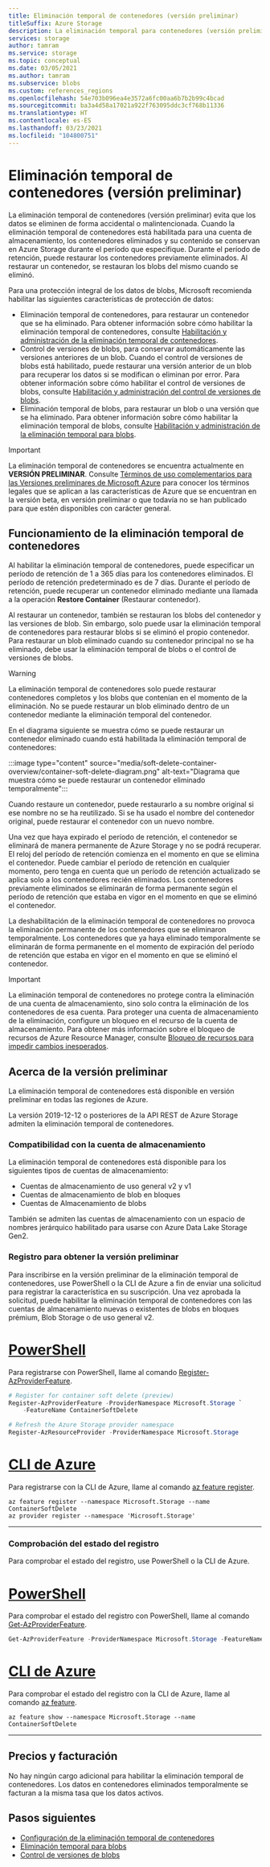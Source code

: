 ```yaml
---
title: Eliminación temporal de contenedores (versión preliminar)
titleSuffix: Azure Storage
description: La eliminación temporal para contenedores (versión preliminar) protege los datos para que pueda recuperarlos más fácilmente si una aplicación u otro usuario de la cuenta de almacenamiento los modifican o eliminan por error.
services: storage
author: tamram
ms.service: storage
ms.topic: conceptual
ms.date: 03/05/2021
ms.author: tamram
ms.subservice: blobs
ms.custom: references_regions
ms.openlocfilehash: 54e703b096ea4e3572a6fc00aa6b7b2b99c4bcad
ms.sourcegitcommit: ba3a4d58a17021a922f763095ddc3cf768b11336
ms.translationtype: HT
ms.contentlocale: es-ES
ms.lasthandoff: 03/23/2021
ms.locfileid: "104800751"
---
```

# <a name="soft-delete-for-containers-preview"></a>Eliminación temporal de contenedores (versión preliminar)

La eliminación temporal de contenedores (versión preliminar) evita que los datos se eliminen de forma accidental o malintencionada. Cuando la eliminación temporal de contenedores está habilitada para una cuenta de almacenamiento, los contenedores eliminados y su contenido se conservan en Azure Storage durante el período que especifique. Durante el período de retención, puede restaurar los contenedores previamente eliminados. Al restaurar un contenedor, se restauran los blobs del mismo cuando se eliminó.

Para una protección integral de los datos de blobs, Microsoft recomienda habilitar las siguientes características de protección de datos:

- Eliminación temporal de contenedores, para restaurar un contenedor que se ha eliminado. Para obtener información sobre cómo habilitar la eliminación temporal de contenedores, consulte [Habilitación y administración de la eliminación temporal de contenedores](soft-delete-container-enable.md).
- Control de versiones de blobs, para conservar automáticamente las versiones anteriores de un blob. Cuando el control de versiones de blobs está habilitado, puede restaurar una versión anterior de un blob para recuperar los datos si se modifican o eliminan por error. Para obtener información sobre cómo habilitar el control de versiones de blobs, consulte [Habilitación y administración del control de versiones de blobs](versioning-enable.md).
- Eliminación temporal de blobs, para restaurar un blob o una versión que se ha eliminado. Para obtener información sobre cómo habilitar la eliminación temporal de blobs, consulte [Habilitación y administración de la eliminación temporal para blobs](soft-delete-blob-enable.md).

> [!IMPORTANT]
> La eliminación temporal de contenedores se encuentra actualmente en **VERSIÓN PRELIMINAR**. Consulte [Términos de uso complementarios para las Versiones preliminares de Microsoft Azure](https://azure.microsoft.com/support/legal/preview-supplemental-terms/) para conocer los términos legales que se aplican a las características de Azure que se encuentran en la versión beta, en versión preliminar o que todavía no se han publicado para que estén disponibles con carácter general.

## <a name="how-container-soft-delete-works"></a>Funcionamiento de la eliminación temporal de contenedores

Al habilitar la eliminación temporal de contenedores, puede especificar un período de retención de 1 a 365 días para los contenedores eliminados. El período de retención predeterminado es de 7 días. Durante el período de retención, puede recuperar un contenedor eliminado mediante una llamada a la operación **Restore Container** (Restaurar contenedor).

Al restaurar un contenedor, también se restauran los blobs del contenedor y las versiones de blob. Sin embargo, solo puede usar la eliminación temporal de contenedores para restaurar blobs si se eliminó el propio contenedor. Para restaurar un blob eliminado cuando su contenedor principal no se ha eliminado, debe usar la eliminación temporal de blobs o el control de versiones de blobs.

> [!WARNING]
> La eliminación temporal de contenedores solo puede restaurar contenedores completos y los blobs que contenían en el momento de la eliminación. No se puede restaurar un blob eliminado dentro de un contenedor mediante la eliminación temporal del contenedor.

En el diagrama siguiente se muestra cómo se puede restaurar un contenedor eliminado cuando está habilitada la eliminación temporal de contenedores:

:::image type="content" source="media/soft-delete-container-overview/container-soft-delete-diagram.png" alt-text="Diagrama que muestra cómo se puede restaurar un contenedor eliminado temporalmente":::

Cuando restaure un contenedor, puede restaurarlo a su nombre original si ese nombre no se ha reutilizado. Si se ha usado el nombre del contenedor original, puede restaurar el contenedor con un nuevo nombre.

Una vez que haya expirado el período de retención, el contenedor se eliminará de manera permanente de Azure Storage y no se podrá recuperar. El reloj del período de retención comienza en el momento en que se elimina el contenedor. Puede cambiar el período de retención en cualquier momento, pero tenga en cuenta que un período de retención actualizado se aplica solo a los contenedores recién eliminados. Los contenedores previamente eliminados se eliminarán de forma permanente según el período de retención que estaba en vigor en el momento en que se eliminó el contenedor.

La deshabilitación de la eliminación temporal de contenedores no provoca la eliminación permanente de los contenedores que se eliminaron temporalmente. Los contenedores que ya haya eliminado temporalmente se eliminarán de forma permanente en el momento de expiración del período de retención que estaba en vigor en el momento en que se eliminó el contenedor.

> [!IMPORTANT]
> La eliminación temporal de contenedores no protege contra la eliminación de una cuenta de almacenamiento, sino solo contra la eliminación de los contenedores de esa cuenta. Para proteger una cuenta de almacenamiento de la eliminación, configure un bloqueo en el recurso de la cuenta de almacenamiento. Para obtener más información sobre el bloqueo de recursos de Azure Resource Manager, consulte [Bloqueo de recursos para impedir cambios inesperados](../../azure-resource-manager/management/lock-resources.md).

## <a name="about-the-preview"></a>Acerca de la versión preliminar

La eliminación temporal de contenedores está disponible en versión preliminar en todas las regiones de Azure.

La versión 2019-12-12 o posteriores de la API REST de Azure Storage admiten la eliminación temporal de contenedores.

### <a name="storage-account-support"></a>Compatibilidad con la cuenta de almacenamiento

La eliminación temporal de contenedores está disponible para los siguientes tipos de cuentas de almacenamiento:

- Cuentas de almacenamiento de uso general v2 y v1
- Cuentas de almacenamiento de blob en bloques
- Cuentas de Almacenamiento de blobs

También se admiten las cuentas de almacenamiento con un espacio de nombres jerárquico habilitado para usarse con Azure Data Lake Storage Gen2.

### <a name="register-for-the-preview"></a>Registro para obtener la versión preliminar

Para inscribirse en la versión preliminar de la eliminación temporal de contenedores, use PowerShell o la CLI de Azure a fin de enviar una solicitud para registrar la característica en su suscripción. Una vez aprobada la solicitud, puede habilitar la eliminación temporal de contenedores con las cuentas de almacenamiento nuevas o existentes de blobs en bloques prémium, Blob Storage o de uso general v2.

# <a name="powershell"></a>[PowerShell](#tab/powershell)

Para registrarse con PowerShell, llame al comando [Register-AzProviderFeature](/powershell/module/az.resources/register-azproviderfeature).

```powershell
# Register for container soft delete (preview)
Register-AzProviderFeature -ProviderNamespace Microsoft.Storage `
    -FeatureName ContainerSoftDelete

# Refresh the Azure Storage provider namespace
Register-AzResourceProvider -ProviderNamespace Microsoft.Storage
```

# <a name="azure-cli"></a>[CLI de Azure](#tab/azure-cli)

Para registrarse con la CLI de Azure, llame al comando [az feature register](/cli/azure/feature#az-feature-register).

```azurecli
az feature register --namespace Microsoft.Storage --name ContainerSoftDelete
az provider register --namespace 'Microsoft.Storage'
```

---

### <a name="check-the-status-of-your-registration"></a>Comprobación del estado del registro

Para comprobar el estado del registro, use PowerShell o la CLI de Azure.

# <a name="powershell"></a>[PowerShell](#tab/powershell)

Para comprobar el estado del registro con PowerShell, llame al comando [Get-AzProviderFeature](/powershell/module/az.resources/get-azproviderfeature).

```powershell
Get-AzProviderFeature -ProviderNamespace Microsoft.Storage -FeatureName ContainerSoftDelete
```

# <a name="azure-cli"></a>[CLI de Azure](#tab/azure-cli)

Para comprobar el estado del registro con la CLI de Azure, llame al comando [az feature](/cli/azure/feature#az-feature-show).

```azurecli
az feature show --namespace Microsoft.Storage --name ContainerSoftDelete
```

---

## <a name="pricing-and-billing"></a>Precios y facturación

No hay ningún cargo adicional para habilitar la eliminación temporal de contenedores. Los datos en contenedores eliminados temporalmente se facturan a la misma tasa que los datos activos.

## <a name="next-steps"></a>Pasos siguientes

- [Configuración de la eliminación temporal de contenedores](soft-delete-container-enable.md)
- [Eliminación temporal para blobs](soft-delete-blob-overview.md)
- [Control de versiones de blobs](versioning-overview.md)
